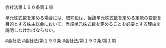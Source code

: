 会社法第１９０条第１項

単元株式数を定める場合には、取締役は、当該単元株式数を定める定款の変更を目的とする株主総会において、当該単元株式数を定めることを必要とする理由を説明しなければならない。

#会社法
#会社法/第１９０条
#会社法/第１９０条/第１項
